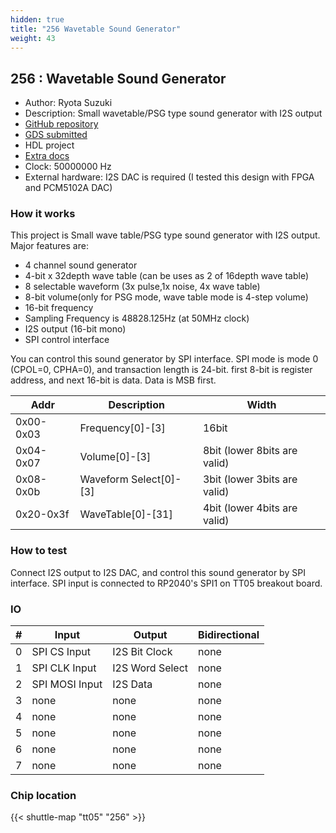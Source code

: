 ```yaml
---
hidden: true
title: "256 Wavetable Sound Generator"
weight: 43
---
```


## 256 : Wavetable Sound Generator

* Author: Ryota Suzuki
* Description: Small wavetable/PSG type sound generator with I2S output
* [GitHub repository](https://github.com/JA1TYE/tt05-TYE-tone-generator)
* [GDS submitted](https://github.com/JA1TYE/tt05-TYE-tone-generator/actions/runs/6755895423)
* HDL project
* [Extra docs]()
* Clock: 50000000 Hz
* External hardware: I2S DAC is required (I tested this design with FPGA and PCM5102A DAC)



### How it works

This project is Small wave table/PSG type sound generator with I2S output.
Major features are:

- 4 channel sound generator
- 4-bit x 32depth wave table (can be uses as 2 of 16depth wave table)
- 8 selectable waveform (3x pulse,1x noise, 4x wave table)
- 8-bit volume(only for PSG mode, wave table mode is 4-step volume)
- 16-bit frequency
- Sampling Frequency is 48828.125Hz (at 50MHz clock)
- I2S output (16-bit mono)
- SPI control interface

You can control this sound generator by SPI interface.
SPI mode is mode 0 (CPOL=0, CPHA=0), and transaction length is 24-bit.
first 8-bit is register address, and next 16-bit is data. Data is MSB first.

| Addr | Description | Width |
| ---- | ---- | ---- |
| 0x00-0x03 | Frequency[0]-[3] | 16bit |
| 0x04-0x07 | Volume[0]-[3] | 8bit (lower 8bits are valid)|
| 0x08-0x0b | Waveform Select[0]-[3] | 3bit (lower 3bits are valid)|
| 0x20-0x3f | WaveTable[0]-[31] | 4bit (lower 4bits are valid)|


### How to test

Connect I2S output to I2S DAC, and control this sound generator by SPI interface.
SPI input is connected to RP2040's SPI1 on TT05 breakout board.


### IO

| # | Input        | Output       | Bidirectional      |
|---|--------------|--------------| -------------------|
| 0 | SPI CS Input  | I2S Bit Clock | none |
| 1 | SPI CLK Input  | I2S Word Select | none |
| 2 | SPI MOSI Input  | I2S Data | none |
| 3 | none  | none | none |
| 4 | none  | none | none |
| 5 | none  | none | none |
| 6 | none  | none | none |
| 7 | none  | none | none |

### Chip location

{{< shuttle-map "tt05" "256" >}}
